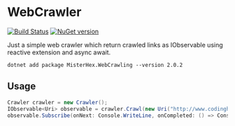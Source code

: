 WebCrawler
=====================
[![Build Status](https://misterhex.visualstudio.com/WebCrawler/_apis/build/status/Misterhex.WebCrawler?branchName=master)](https://misterhex.visualstudio.com/WebCrawler/_build/latest?definitionId=6&branchName=master)
[![NuGet version](https://badge.fury.io/nu/Misterhex.WebCrawling.svg)](https://badge.fury.io/nu/Misterhex.WebCrawling)

Just a simple web crawler which return crawled links as IObservable<Uri> using reactive extension and async await.

```
dotnet add package MisterHex.WebCrawling --version 2.0.2
```

## Usage

```cs
Crawler crawler = new Crawler();
IObservable<Uri> observable = crawler.Crawl(new Uri("http://www.codinghorror.com/"));
observable.Subscribe(onNext: Console.WriteLine, onCompleted: () => Console.WriteLine("Crawling completed"));
```
